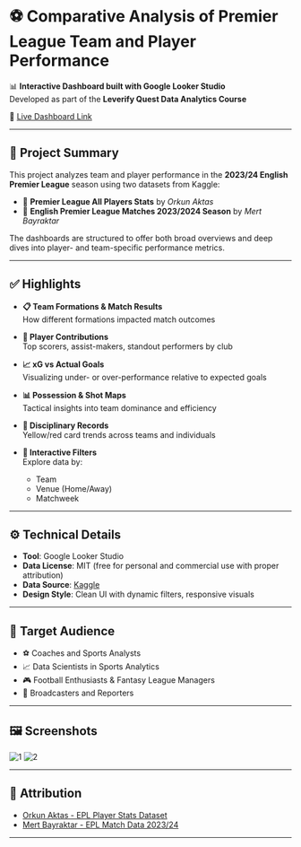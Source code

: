 # ⚽ Comparative Analysis of Premier League Team and Player Performance

📊 **Interactive Dashboard built with Google Looker Studio**  
Developed as part of the **Leverify Quest Data Analytics Course**

🔗 [Live Dashboard Link](https://lookerstudio.google.com/s/k90D47sc2w0)

---

## 📌 Project Summary

This project analyzes team and player performance in the **2023/24 English Premier League** season using two datasets from Kaggle:

- 🧾 **Premier League All Players Stats** by *Orkun Aktas*
- 📅 **English Premier League Matches 2023/2024 Season** by *Mert Bayraktar*

The dashboards are structured to offer both broad overviews and deep dives into player- and team-specific performance metrics.

---

## ✅ Highlights

- **📋 Team Formations & Match Results**  
  How different formations impacted match outcomes

- **🎯 Player Contributions**  
  Top scorers, assist-makers, standout performers by club

- **📈 xG vs Actual Goals**  
  Visualizing under- or over-performance relative to expected goals

- **📊 Possession & Shot Maps**  
  Tactical insights into team dominance and efficiency

- **🚫 Disciplinary Records**  
  Yellow/red card trends across teams and individuals

- **🧩 Interactive Filters**  
  Explore data by:
  - Team  
  - Venue (Home/Away)  
  - Matchweek  

---

## ⚙️ Technical Details

- **Tool**: Google Looker Studio  
- **Data License**: MIT (free for personal and commercial use with proper attribution)  
- **Data Source**: [Kaggle](https://www.kaggle.com/)  
- **Design Style**: Clean UI with dynamic filters, responsive visuals

---

## 👥 Target Audience

- ⚽ Coaches and Sports Analysts  
- 📈 Data Scientists in Sports Analytics  
- 🎮 Football Enthusiasts & Fantasy League Managers  
- 📢 Broadcasters and Reporters

---

## 🖼️ Screenshots

![1](https://github.com/user-attachments/assets/e3add744-0544-4e49-b772-b80ef76fed49)
![2](https://github.com/user-attachments/assets/161a81a8-1c39-462d-9e98-bd548b9ce0e1)


---

## 📄 Attribution

- [Orkun Aktas - EPL Player Stats Dataset](https://www.kaggle.com/datasets/orkunaktas/premier-league-player-stats-2023-24)  
- [Mert Bayraktar - EPL Match Data 2023/24](https://www.kaggle.com/datasets/mertbayraktar/english-premier-league-20232024)

---
